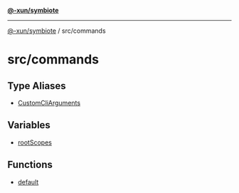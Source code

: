 [**@-xun/symbiote**](../../README.md)

***

[@-xun/symbiote](../../README.md) / src/commands

# src/commands

## Type Aliases

- [CustomCliArguments](type-aliases/CustomCliArguments.md)

## Variables

- [rootScopes](variables/rootScopes.md)

## Functions

- [default](functions/default.md)
